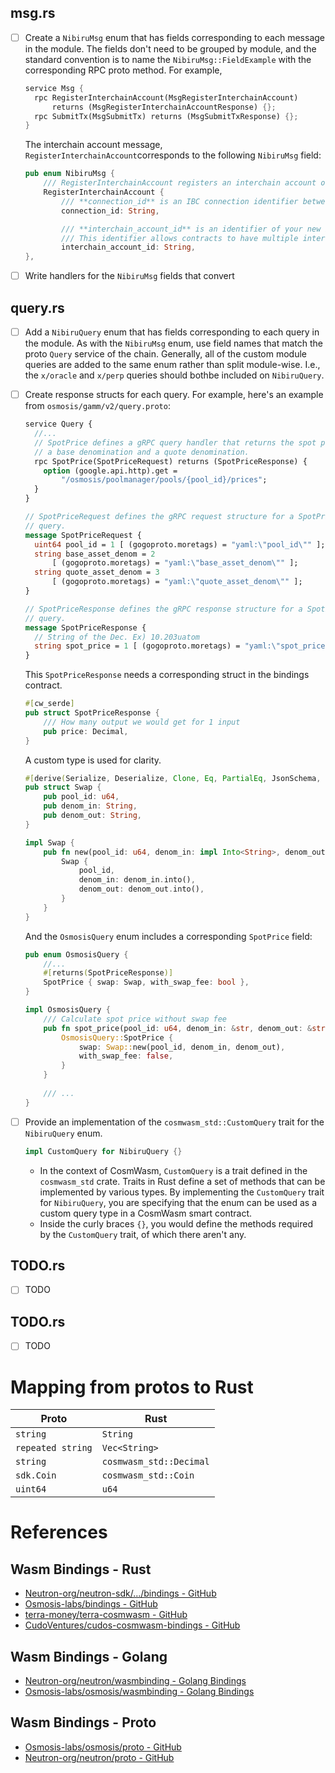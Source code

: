 


## msg.rs 

- [ ] Create a `NibiruMsg` enum that has fields corresponding to each message in the module. The fields don't need to be grouped by module, and the standard convention is to name the `NibiruMsg::FieldExample` with the corresponding RPC proto method. For example, 
    ```rust
    service Msg {
      rpc RegisterInterchainAccount(MsgRegisterInterchainAccount)
          returns (MsgRegisterInterchainAccountResponse) {};
      rpc SubmitTx(MsgSubmitTx) returns (MsgSubmitTxResponse) {};
    }
    ```

    The interchain account message, `RegisterInterchainAccount`corresponds to the following `NibiruMsg` field:
    ```rust
    pub enum NibiruMsg {
        /// RegisterInterchainAccount registers an interchain account on remote chain.
        RegisterInterchainAccount {
            /// **connection_id** is an IBC connection identifier between Neutron and remote chain.
            connection_id: String,
    
            /// **interchain_account_id** is an identifier of your new interchain account. Can be any string.
            /// This identifier allows contracts to have multiple interchain accounts on remote chains.
            interchain_account_id: String,
    }, 
    ```

- [ ] Write handlers for the `NibiruMsg` fields that convert 

## query.rs

- [ ] Add a `NibiruQuery` enum that has fields corresponding to each query in the module. As with the `NibiruMsg` enum, use field names that match the proto `Query` service of the chain. Generally, all of the custom module queries are added to the same enum rather than split module-wise. I.e., the `x/oracle` and `x/perp` queries should bothbe included on `NibiruQuery`. 

- [ ] Create response structs for each query.
    For example, here's an example from `osmosis/gamm/v2/query.proto`:
    ```proto
    service Query {
      //...
      // SpotPrice defines a gRPC query handler that returns the spot price given
      // a base denomination and a quote denomination.
      rpc SpotPrice(SpotPriceRequest) returns (SpotPriceResponse) {
        option (google.api.http).get =
            "/osmosis/poolmanager/pools/{pool_id}/prices";
      }
    }

    // SpotPriceRequest defines the gRPC request structure for a SpotPrice
    // query.
    message SpotPriceRequest {
      uint64 pool_id = 1 [ (gogoproto.moretags) = "yaml:\"pool_id\"" ];
      string base_asset_denom = 2
          [ (gogoproto.moretags) = "yaml:\"base_asset_denom\"" ];
      string quote_asset_denom = 3
          [ (gogoproto.moretags) = "yaml:\"quote_asset_denom\"" ];
    }
    
    // SpotPriceResponse defines the gRPC response structure for a SpotPrice
    // query.
    message SpotPriceResponse {
      // String of the Dec. Ex) 10.203uatom
      string spot_price = 1 [ (gogoproto.moretags) = "yaml:\"spot_price\"" ];
    }
    ```

    This `SpotPriceResponse` needs a corresponding struct in the bindings contract.
    ```rust
    #[cw_serde]
    pub struct SpotPriceResponse {
        /// How many output we would get for 1 input
        pub price: Decimal,
    }
    ```

    A custom type is used for clarity. 
    ```rust
    #[derive(Serialize, Deserialize, Clone, Eq, PartialEq, JsonSchema, Debug)]
    pub struct Swap {
        pub pool_id: u64,
        pub denom_in: String,
        pub denom_out: String,
    }

    impl Swap {
        pub fn new(pool_id: u64, denom_in: impl Into<String>, denom_out: impl Into<String>) -> Self {
            Swap {
                pool_id,
                denom_in: denom_in.into(),
                denom_out: denom_out.into(),
            }
        }
    }
    ```

    And the `OsmosisQuery` enum includes a corresponding `SpotPrice` field:
    ```rust
    pub enum OsmosisQuery {
        //... 
        #[returns(SpotPriceResponse)]
        SpotPrice { swap: Swap, with_swap_fee: bool },
    }
    ```

    ```rust
    impl OsmosisQuery {
        /// Calculate spot price without swap fee
        pub fn spot_price(pool_id: u64, denom_in: &str, denom_out: &str) -> Self {
            OsmosisQuery::SpotPrice {
                swap: Swap::new(pool_id, denom_in, denom_out),
                with_swap_fee: false,
            }
        }
         
        /// ...
    }
    ```

- [ ] Provide an implementation of the `cosmwasm_std::CustomQuery` trait for the `NibiruQuery` enum.  
    ```rust
    impl CustomQuery for NibiruQuery {}
    ```
    - In the context of CosmWasm, `CustomQuery` is a trait defined in the `cosmwasm_std` crate. Traits in Rust define a set of methods that can be implemented by various types. By implementing the `CustomQuery` trait for `NibiruQuery`, you are specifying that the enum can be used as a custom query type in a CosmWasm smart contract.
    - Inside the curly braces `{}`, you would define the methods required by the `CustomQuery` trait, of which there aren't any.

## TODO.rs

- [ ] TODO


## TODO.rs

- [ ] TODO

# Mapping from protos to Rust 

| Proto | Rust |
| ----  | ---- | 
| `string` | `String` | 
| `repeated string` | `Vec<String>` | 
| `string` | `cosmwasm_std::Decimal` | 
| `sdk.Coin` | `cosmwasm_std::Coin` | 
| `uint64` | `u64` | 

# References

## Wasm Bindings - Rust

- [Neutron-org/neutron-sdk/.../bindings - GitHub](https://github.com/neutron-org/neutron-sdk/tree/4a5fc14e8725ed3fb530e9b97a41abc3cb1e2278/packages/neutron-sdk/src/bindings)
- [Osmosis-labs/bindings - GitHub](https://github.com/osmosis-labs/bindings/tree/v0.7.0/packages/bindings/src)
- [terra-money/terra-cosmwasm - GitHub](https://github.com/terra-money/terra-cosmwasm)
- [CudoVentures/cudos-cosmwasm-bindings - GitHub](https://github.com/CudoVentures/cudos-cosmwasm-bindings/tree/21875435ef3ff985b0e54832e70d50b1af72b6a0/packages/cudos-cosmwasm/src)

## Wasm Bindings - Golang

- [Neutron-org/neutron/wasmbinding - Golang Bindings](https://github.com/neutron-org/neutron/tree/v0.3.1/wasmbinding)
- [Osmosis-labs/osmosis/wasmbinding - Golang Bindings](https://github.com/osmosis-labs/osmosis/tree/v15.0.0/wasmbinding)

## Wasm Bindings - Proto

- [Osmosis-labs/osmosis/proto - GitHub](https://github.com/osmosis-labs/osmosis/tree/v15.0.0/proto/osmosis)
- [Neutron-org/neutron/proto  - GitHub](https://github.com/neutron-org/neutron/tree/v0.3.1/proto)
